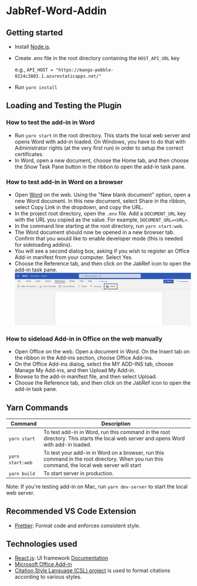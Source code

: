 # JabRef-Word-Addin

## Getting started

- Install [Node.js](https://nodejs.org/).
- Create .env file in the root directory containing the `HOST_API_URL` key

  e.g., `API_HOST = "https://mango-pebble-0224c3803.1.azurestaticapps.net/"`

- Run `yarn install`

## Loading and Testing the Plugin

### How to test the add-in in Word

- Run `yarn start` in the root directory. This starts the local web server and opens Word with add-in loaded.
  On Windows, you have to do that with Administrator rights (at the very first run) in order to setup the correct certificates.
- In Word, open a new document, choose the Home tab, and then choose the Show Task Pane button in the ribbon to open the add-in task pane.

### How to test add-in in Word on a browser

- Open [Word](https://www.office.com/launch/word) on the web. Using the "New blank document" option, open a new Word document. In this new document, select Share in the ribbon, select Copy Link in the dropdown, and copy the URL.
- In the project root directory, open the `.env` file. Add a `DOCUMENT_URL` key with the URL you copied as the value. For example, `DOCUMENT_URL=<URL>`.
- In the command line starting at the root directory, run `yarn start:web`.
- The Word document should now be opened in a new browser tab. Confirm that you would like to enable developer mode (this is needed for sideloading addins).
- You will see a second dialog box, asking if you wish to register an Office Add-in manifest from your computer. Select Yes.
- Choose the Reference tab, and then click on the JabRef icon to open the add-in task pane.
  ![JabRef on Word's Task Pane](docs/img/jabref-on-word-task-pane.png)

### How to sideload Add-in in Office on the web manually

- Open Office on the web. Open a document in Word. On the Insert tab on the ribbon in the Add-ins section, choose Office Add-ins.
- On the Office Add-ins dialog, select the MY ADD-INS tab, choose Manage My Add-ins, and then Upload My Add-in.
- Browse to the add-in manifest file, and then select Upload.
- Choose the Reference tab, and then click on the JabRef icon to open the add-in task pane.

## Yarn Commands

| Command        | Description                                                                                                                                  |
| -------------- | -------------------------------------------------------------------------------------------------------------------------------------------- |
| `yarn start`     | To test add-in in Word, run this command in the root directory. This starts the local web server and opens Word with add-in loaded.          |
| `yarn start:web` | To test your add-in in Word on a browser, run this command in the root directory. When you run this command, the local web server will start |
| `yarn build`     | To start server in production.                                                                                                               |

Note: If you're testing add-in on Mac, run `yarn dev-server` to start the local web server.

## Recommended VS Code Extension

- [Prettier](https://marketplace.visualstudio.com/items?itemName=esbenp.prettier-vscode): Format code and enforces consistent style.

## Technologies used

- [React.js](https://reactjs.org): UI framework [Documentation](https://reactjs.org/docs/getting-started.html)
- [Microsoft Office Add-in](https://docs.microsoft.com/en-us/office/dev/add-ins/)
- [Citation Style Language (CSL) project](https://citationstyles.org/) is used to format citations according to various styles.
